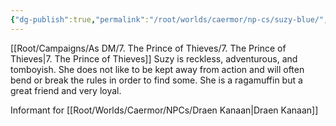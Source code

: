 ```yaml
---
{"dg-publish":true,"permalink":"/root/worlds/caermor/np-cs/suzy-blue/","tags":["Chaia"]}
---
```


[[Root/Campaigns/As DM/7. The Prince of Thieves/7. The Prince of Thieves\|7. The Prince of Thieves]]
Suzy is reckless, adventurous, and tomboyish. She does not like to be kept away from action and will often bend or break the rules in order to find some. She is a ragamuffin but a great friend and very loyal.

Informant for [[Root/Worlds/Caermor/NPCs/Draen Kanaan\|Draen Kanaan]]
